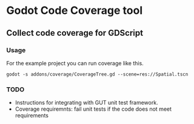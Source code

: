 # Godot Code Coverage tool

## Collect code coverage for GDScript

### Usage

For the example project you can run coverage like this.

`godot -s addons/coverage/CoverageTree.gd --scene=res://Spatial.tscn`

### TODO

* Instructions for integrating with GUT unit test framework.
* Coverage requiremnts: fail unit tests if the code does not meet requirements
